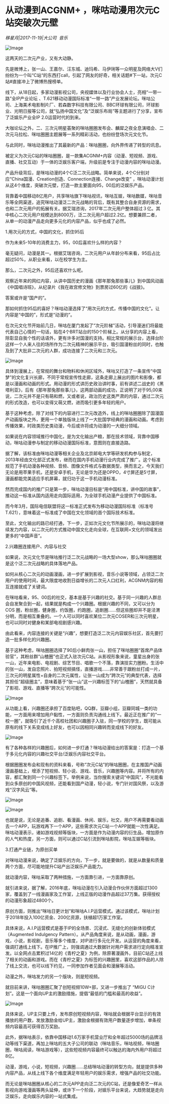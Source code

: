 # 从动漫到ACGNM+ ，咪咕动漫用次元C站突破次元壁

*移星月|2017-11-19|大公司 
                                                音乐*

![Image](http://static.ylzbl.com/uploads/ueditor/php/upload/image/20171120/1511152822415583.jpeg)

这两天的二次元产业，又有大动静。

先是微博上，张一山、王嘉尔、汪东城、迪玛希、马伊琍等一众明星及网络大V们纷纷为一个叫“C站“的东西打call，引起了网友的好奇，相关话题#下一站，次元C站#直接冲上了微博热搜榜单。

线下，从18日起，多家动漫影视公司，央视媒体以及行业协会人士，亮相“一带一路”全IP产业论坛 、T.621移动动漫国际标准“一带一路”产业发展论坛。咪咕公司、上海美术电影制片厂、若森数字科技有限公司、BBC环球有限公司，环球影业、光明日报等公司，就“弘扬中国文化”及“泛娱乐布局”等主题进行了分享，宣布了泛娱乐产业全IP 2.0运营时代的到来。

大咖论坛之外，二、三次元明星荟聚的咪咕圈圈发布会、麟犀之夜全息演唱会、二次元马拉松、咪咕圈圈主题展等一系列精彩活动，也纷纷登场次元文化节。

与此同时，咪咕动漫推出了其最新的产品：咪咕圈圈，向外界传递了转型的讯息。

被定义为次元C站的咪咕圈圈，是一款集ACGNM+内容（动漫、短视频、游戏、直播、社交互动）于一体的泛娱乐客户端，升级前是专注于动漫内容的咪咕动漫。

产品升级背后，是咪咕动漫的4个C泛二次元战略。简单来说，4个C分别对应“China国漫、Creation创造、Connection连接、Change改变” ，咪咕动漫计划从这4个维度，突破次元壁，打造一款主要面向95，00后的泛娱乐产品。

背靠着中国移动8亿用户，共享咪咕旗下咪咕视讯，咪咕互娱，咪咕数媒，咪咕音乐等全网渠道，追究咪咕动漫泛二次元战略的背后，既有其整合自身资源的需求，也和二次元用户的拓展有关。据艾瑞咨询，2017年二次元用户整体超过３亿。其中核心二次元用户规模达到8000万，泛二次元用户超过2.2亿。想要兼顾二者，从单一的动漫产品走向更多元化的内容产品，似乎也成了必然。

1.用次元的方式，中国的文化，抓住95后

作为未来5-10年的消费主力，95，00后喜欢什么样的内容？

毫无疑问，动漫是其一。根据艾瑞咨询，二次元用户从年龄分布来看，95后占比超过50%，从职业来看，以在校学生为主。

那么，二次元之外，95后还喜欢什么呢。

观察近年来的网红内容，从讲中国历史的漫画《那年那兔那些事儿》到中国风动画《中国唱诗班》，从纪录片《我在故宫修文物》到票房过60亿的《战狼》。

答案或许是“国产的”。

那如何抓住95后的喜好？咪咕动漫选择了“用次元的方式，传播中国的文化”。让内容是“中国的”，形式是“动漫的”。

在次元文化节开始前几日，咪咕在厦门发起了“次元阶梯”活动，引导漫迷们将最能代表自己心情的一句话，贴在4个BRT站台的150个阶梯上。从分享的内容上看，除彰显自我个性的话语外，更有许多对国漫的支持。相比常规的展示台，选择台阶这样一个人来人往的场所作为二次元精神的展示平台，吸引国漫粉丝的同时，也触及到了大批非二次元的人群，成功连接了二次元和三次元。

![Image](http://si1.go2yd.com/get-image/0ISCSvdxf0a)

具体到漫展上，在常规的舞台和物料和休闲区域外，咪咕又打造了一条宣传“中国梦”的文化复兴长廊，不同于常规宣传性走廊，这条走廊上展出的图片和影像，都是以漫画和动画的形式。用动漫的形式讲历史政治讲时事，前有讲述二战史的《黑塔利亚》，后有《那年那兔那些事儿》，这两部动画的成功，正说明了对于95,00来说，二次元并不是只有萌和燃，又或者说，政治历史这类严肃的内容，通过二次元的形式改造，也可以变得又萌又燃，进而吸引更多年轻的用户。

基于这种考虑，除了对线下的内容进行二次元改造外，线上的咪咕圈圈除了国漫国产动画版块之外，更用一个单独版块上线了一大批国学经典的漫画和动画。考虑到传播效果，时政类历史类动漫，今后或许将成为动漫的一大细分领域。

如果说在内容领域推行中国化，是为文化输出产粮，那在技术领域，背靠中国移动，咪咕动漫参与制定的移动动漫国际标准，意图则在直接造路。

据了解，该标准由咪咕动漫等相关企业及北京邮电大学等研发机构参与制定，2013年经由文化部正式发布，继而在国内手机动漫行业内完成了推广。这个标准规范了手机动漫各种视频、音频、图像文件格式与数据类型，换而言之，今天我们无论是用苹果手机，还是安卓手机，无论是华为还是OPPO，4寸屏还是5寸屏，漫画都能完美适应手机屏幕，就归功于这一手机动漫标准。

然而完成国内的推广只是第一步，咪咕动漫目标是“用中国标准，讲中国的故事”，推动这一标准从国内适用走向国际适用，为全球手机动漫产业提供了中国标准。

而今年3月，国际电信联盟将这一标准正式发布为移动动漫国际标准（标准号T.621），意味着这一标准成了中国在文化领域的首个国际技术标准。

至此，文化输出的路已经打通，下一步，正如次元文化节所展示的，咪咕动漫将继续发力内容，以二次元的方式推动中国文化走向全球，在互联网+文化的领域发出更多的“中国声音”。

2.兴趣圈连接用户、内容与社交

如果说，次元文化节是咪咕推行泛二次元战略的一场大型show，那么咪咕圈圈就是这个泛二次元战略的具体落地产品。

如何从核心二次元的动画漫画，进一步扩展到影视，音乐小说等领域，占领泛二次用户的使用时间，最大限度地收割日益增长的二次元人口红利，ACGNM内容的相互连接就成了关键词。

在咪咕看来，95、00后的社交，基本是基于兴趣的社交。基于同一兴趣的人群总会自发聚合到一起，结果就是构成一个兴趣圈。根据兴趣的不同，又可以分为COS 圈，粉丝圈，健身圈，约饭圈，约跑圈，追剧圈……但这些圈却并不是泾渭分明，而是相互重叠的。一个人可以同时喜欢某位二次元COSER和三次元明星，也可以同时对健身和某部电视剧感兴趣。

由此看来，内容连接的关键是“兴趣”，想要打造泛二次元内容娱乐社区，首先要打造一批多样化的兴趣圈。

基于这种考虑，咪咕圈圈选择了90后小鲜肉张一山，担任了咪咕圈圈“首席产品体验官”，其粉丝群“山楂圈”也正式入驻次元C站。从影视形象来说，童星出身的张一山，近年来电影、电视剧、综艺节目、唱歌一个不落，靠演技实力圈粉。生活中的张一山，发自恋照片、拍短视频搞怪，直播游戏……非常善于跟粉丝打成一片，三次元的明星属性+自身的二次元属性，让张一山成为“跨次元”的典型代表，选择其担任“超级圈主”，意味着基于“张一山”这一兴趣标签下的“山楂圈”，天然就具备了影视、游戏、直播等“跨次元”的可能性。

![Image](http://si1.go2yd.com/get-image/0ISCSuhSkUq)

从功能上看，兴趣圈还承担了百度贴吧，QQ群，豆瓣小组，豆瓣同城一类的功能，一方面用来增加用户黏性，一方面则负责沟通线上线下。最近正在推广的“一校一圈”，就吸引了近千个高校社团和兴趣圈子入驻，同一学校的学生，既可能从原有的线下关系变成线上好友，也可以因相同兴趣转而变成线下的好友。

![Image](http://si1.go2yd.com/get-image/0ISCSyk50YC)

有了各种各样的兴趣圈后，如何进一步打通？咪咕动漫给出的答案是：打造一个基于多元化内容的兴趣社交平台/泛娱乐内容社交平台。

根据圈圈发布会和现有的资料来看，号称“次元C站”的咪咕圈圈，在主推国产动画漫画基础上，增添了短视频、轻小说、游戏、音乐，兴趣圈等内容。并将所有的内容，都汇聚到同一个兴趣标签下。举例来说，当你搜索关键词“中国风”，不光能看到众多原创的中国风视频，还能看到国产动漫，轻小说，专门针对国风祭，以及游戏“汉字风云”等。

![Image](http://si1.go2yd.com/get-image/0ISCT2af1Hc)

![Image](http://si1.go2yd.com/get-image/0ISCSzofSEq)

也就是说，无论是追番、追剧、看漫画、休闲、娱乐，社交，用户不再需要看动画去一个APP，玩游戏再下一个APP，这些需求次元C站一个APP就能一次性满足。咪咕动漫表示，诸如游戏视频等版块，一方面是作为动漫内容的衍生品，增加原作的人气和热度，另一方面，则可以通过C站引流到咪咕影院，咪咕互娱等板块。

3.打通产业链，为原创买单

对咪咕动漫来说，确定了泛娱乐的方向，下一步，就是要做的，就是从数量和质量两个方面，尽可能地提升C站产出泛娱乐产品能力。

就动漫内容，咪咕采取了两种措施，一方面靠引进，一方面靠原创。

就引进来说，据了解，2016年底，咪咕动漫在引入动漫合作伙伴方面超过1300家，覆盖到了一线漫画家及工作室，上线正版的动漫作品超过37万集。获得授权的动漫形象超过4800个。

原创方面，则推出“咪咕日更计划”和咪咕A.I.P运营模式。通过该模式，咪咕计划于2018年投入100亿资金、200亿资源，扶植超1万家工作室。

具体来说，A.I.P运营模式是基于IP的全场景、沉浸式、无缝化的创新体验模式（Augmented Indulgency Pattern）。从产品角度来说，是从动画，漫画，游戏，小说，影视剧，音乐等多个维度，对IP进行多元化开发。从运营的角度来看，强调打通线上线下。在IP推广上，则强调通过大数据针对用户需求进行定向精准宣发。以全网点击累积过14亿的《青柠之夏》为例，除原著漫画外，目前C站还上线了相关的动画和游戏。而在《青柠之夏》为标签的兴趣圈里，喜欢这部作品的人除了线上交流，也可以线下约见，一同参加作者见面会和漫展等活动。

动漫之外，咪咕发力的另一个版块，则是短视频。

就目前来讲，咪咕圈圈汇聚了创短视频10W+部，又进一步推出了 “MIGU C计划”。这是一个面向UP主的激励措施，提倡“最低的门槛和最高的收益”。

![Image](http://si1.go2yd.com/get-image/0ISCSx7RMIK)

具体来说，UP主只要上传，发布原创短视频内容，咪咕就会根据平台显示的有效播放的用户数，发放激励金给UP主，激励金根据有效用户数量逐步增加，单条视频内容最高可获得百万奖励。

此外，据咪咕表示，依靠中国移动1.6万家手机营业厅和全年超过5000场的品牌活动等线下渠道，再加上咪咕的五大子公司的联动（咪咕音乐，咪咕视频，咪咕圈圈，咪咕阅读，咪咕游戏等），这些短视频内容最终可以触达的海内外用户将超过8亿。

动漫，游戏，小说，短视频，兴趣圈……总结咪咕动漫的转型方向，就是提供多种内容产品，从线上线下各个维度满足年轻用户的娱乐需求，增强产品的社交功能。

而无论是咪咕圈圈从核心的二次元APP走向泛二次元的C站，还是像爱奇艺一样从影视向游戏漫画等两头延伸，或许下一个阶段，对娱乐平台来说，大趋势就是走向泛娱乐，走向娱乐内容的一站式集成。

